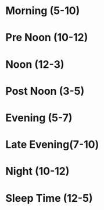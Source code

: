 # Morning (5-10)

# Pre Noon (10-12)

# Noon (12-3)

# Post Noon (3-5)

# Evening (5-7)

# Late Evening(7-10)

# Night (10-12)

# Sleep Time (12-5)
